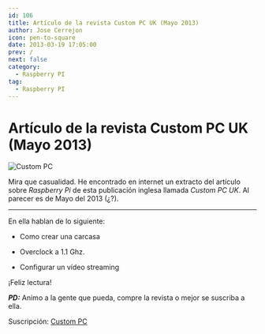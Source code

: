 ```yaml
---
id: 106
title: Artículo de la revista Custom PC UK (Mayo 2013)
author: Jose Cerrejon
icon: pen-to-square
date: 2013-03-19 17:05:00
prev: /
next: false
category:
  - Raspberry PI
tag:
  - Raspberry PI
---
```


# Artículo de la revista Custom PC UK (Mayo 2013)

![Custom PC](/images/PCUK_0513.jpg)

Mira que casualidad. He encontrado en internet un extracto del artículo sobre *Raspberry Pi* de esta publicación inglesa llamada *Custom PC UK*. Al parecer es de Mayo del 2013 (¿?).

- - -
En ella hablan de lo siguiente:

* Como crear una carcasa

* Overclock a 1.1 Ghz.

* Configurar un vídeo streaming

¡Feliz lectura! 

***PD:*** Animo a la gente que pueda, compre la revista o mejor se suscriba a ella.

Suscripción: [Custom PC](http://gb.zinio.com/browse/publications/index.jsp?productId=500602138&sch=true)
